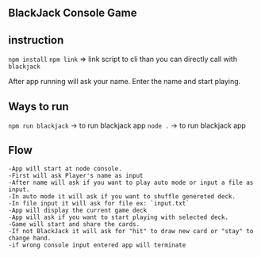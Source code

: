 
## BlackJack Console Game
## instruction 

`npm install`
`npm link` => link script to cli than you can directly call with
`blackjack`

After app running will ask your name. Enter the name and start playing.

## Ways to run
`npm run blackjack` -> to run blackjack app
`node .` -> to run blackjack app

## Flow
```
-App will start at node console. 
-First will ask Player's name as input
-After name will ask if you want to play auto mode or input a file as input.
-In auto mode it will ask if you want to shuffle genereted deck.
-In file input it will ask for file ex: `input.txt`
-App will display the current game deck
-App will ask if you want to start playing with selected deck.
-Game will start and share the cards.
-If not BlackJack it will ask for "hit" to draw new card or "stay" to change hand.
-if wrong console input entered app will terminate
```
